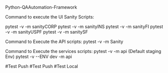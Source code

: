Python-QAAutomation-Framework

Command to execute the UI Sanity Scripts:

pytest -v -m sanityCORP
pytest -v -m sanityINS
pytest -v -m sanityFI
pytest -v -m sanityUSPF
pytest -v -m sanitySF

Command to Execute the API scripts:
pytest -v -m Sanity

Command to Execute the services scripts:
pytest -v -m api (Default staging Env)
pytest -v --ENV dev -m api

#Test Push
#Test Push
#Test Local
